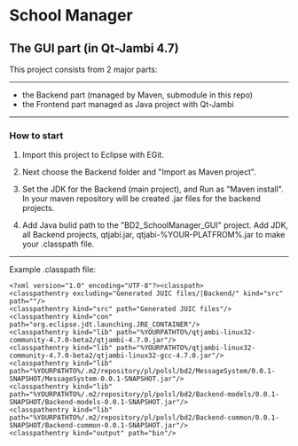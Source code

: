 School Manager
===============

The GUI part (in Qt-Jambi 4.7)
--

This project consists from 2 major parts:

***
* the Backend part (managed by Maven, submodule in this repo)
* the Frontend part managed as Java project with Qt-Jambi 

***
### How to start
1. Import this project to Eclipse with EGit.

2. Next choose the Backend folder and "Import as Maven project". 

3. Set the JDK for the Backend (main project), and Run as "Maven install". In your maven repository will be created .jar files for the backend projects.

4. Add Java bulid path to the "BD2_SchoolManager_GUI" project. Add JDK, all Backend projects, qtjabi.jar, qtjabi-%YOUR-PLATFROM%.jar to make your .classpath file.

***
Example .classpath file:

	<?xml version="1.0" encoding="UTF-8"?><classpath>
	<classpathentry excluding="Generated JUIC files/|Backend/" kind="src" path=""/>
	<classpathentry kind="src" path="Generated JUIC files"/>
	<classpathentry kind="con" path="org.eclipse.jdt.launching.JRE_CONTAINER"/>
	<classpathentry kind="lib" path="%YOURPATHTO%/qtjambi-linux32-community-4.7.0-beta2/qtjambi-4.7.0.jar"/>
	<classpathentry kind="lib" path="%YOURPATHTO%/qtjambi-linux32-community-4.7.0-beta2/qtjambi-linux32-gcc-4.7.0.jar"/>
	<classpathentry kind="lib" path="%YOURPATHTO%/.m2/repository/pl/polsl/bd2/MessageSystem/0.0.1-SNAPSHOT/MessageSystem-0.0.1-SNAPSHOT.jar"/>
	<classpathentry kind="lib" path="%YOURPATHTO%/.m2/repository/pl/polsl/bd2/Backend-models/0.0.1-SNAPSHOT/Backend-models-0.0.1-SNAPSHOT.jar"/>
	<classpathentry kind="lib" path="%YOURPATHTO%/.m2/repository/pl/polsl/bd2/Backend-common/0.0.1-SNAPSHOT/Backend-common-0.0.1-SNAPSHOT.jar"/>
	<classpathentry kind="output" path="bin"/>
</classpath>
